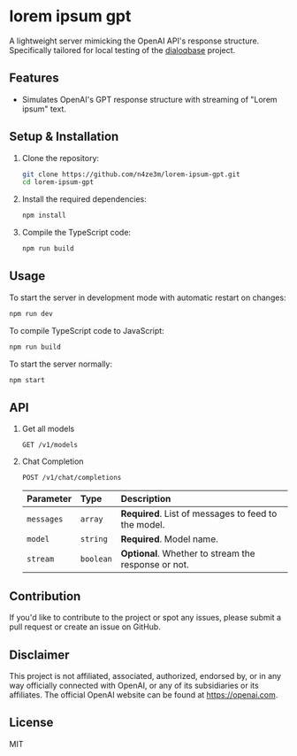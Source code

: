 # lorem ipsum gpt

A lightweight server mimicking the OpenAI API's response structure. Specifically tailored for local testing of the [dialoqbase](https://github.com/n4ze3m/dialoqbase) project.

## Features

- Simulates OpenAI's GPT response structure with streaming of "Lorem ipsum" text.

## Setup & Installation

1. Clone the repository:
   ```bash
   git clone https://github.com/n4ze3m/lorem-ipsum-gpt.git
   cd lorem-ipsum-gpt
   ```

2. Install the required dependencies:
   ```bash
   npm install
   ```

3. Compile the TypeScript code:
   ```bash
   npm run build
   ```

## Usage

To start the server in development mode with automatic restart on changes:
```bash
npm run dev
```

To compile TypeScript code to JavaScript:
```bash
npm run build
```

To start the server normally:
```bash
npm start
```

## API 


1. Get all models

    ```http
    GET /v1/models
    ```


2. Chat Completion

    ```http
    POST /v1/chat/completions
    ```

    | Parameter | Type | Description |
    | :--- | :--- | :--- |
    | `messages` | `array` | **Required**. List of messages to feed to the model. |
    | `model` | `string` | **Required**. Model name. |
    | `stream` | `boolean` | **Optional**. Whether to stream the response or not. |




## Contribution

If you'd like to contribute to the project or spot any issues, please submit a pull request or create an issue on GitHub.


## Disclaimer

This project is not affiliated, associated, authorized, endorsed by, or in any way officially connected with OpenAI, or any of its subsidiaries or its affiliates. The official OpenAI website can be found at https://openai.com.

## License

MIT